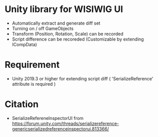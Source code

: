 # Unity library for WISIWIG UI
- Automatically extract and generate diff set
- Turning on / off GameObjects
- Transform (Position, Rotation, Scale) can be recorded
- Script difference can be recoreded (Customizable by extending ICompData)


# Requirement
- Unity 2019.3 or higher for extending script diff ( 'SerializeReference' attribute is required )


# Citation
- SerializeRefereneInspectorUI from https://forum.unity.com/threads/serializereference-genericserializedreferenceinspectorui.813366/

